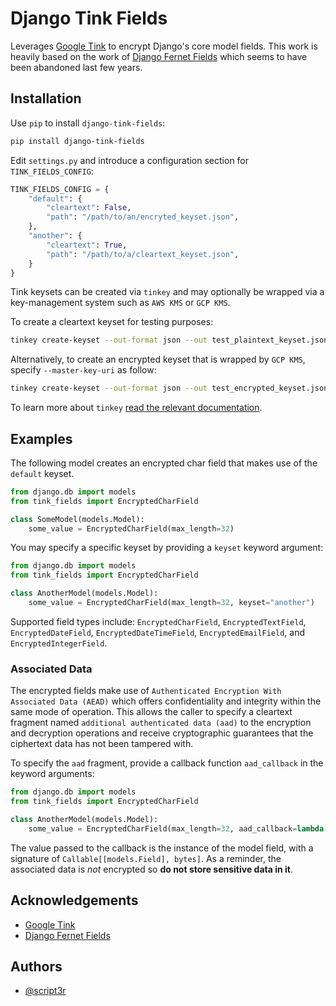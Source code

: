 
# Django Tink Fields

Leverages [Google Tink](https://developers.google.com/tink) to encrypt Django's core model fields. This work is heavily based on the work of [Django Fernet Fields](https://github.com/orcasgit/django-fernet-fields) which seems to have been abandoned last few years.

## Installation

Use `pip` to install `django-tink-fields`:

```bash
pip install django-tink-fields
```

Edit `settings.py` and introduce a configuration section for `TINK_FIELDS_CONFIG`:

```python
TINK_FIELDS_CONFIG = {
    "default": {
        "cleartext": False,
        "path": "/path/to/an/encryted_keyset.json",
    },
    "another": {
        "cleartext": True,
        "path": "/path/to/a/cleartext_keyset.json",
    }
}
```

Tink keysets can be created via `tinkey` and may optionally be wrapped via a key-management system such as `AWS KMS` or `GCP KMS`.

To create a cleartext keyset for testing purposes:

```bash
tinkey create-keyset --out-format json --out test_plaintext_keyset.json --key-template AES128_GCM
```

Alternatively, to create an encrypted keyset that is wrapped by `GCP KMS`, specify `--master-key-uri` as follow:

```bash
tinkey create-keyset --out-format json --out test_encrypted_keyset.json --key-template AES128_GCM --master-key-uri=gcp-kms://projects/foo1/locations/global/keyRings/foo2/cryptoKeys/foo3
```

To learn more about `tinkey` [read the relevant documentation](https://github.com/google/tink/blob/master/docs/TINKEY.md).

## Examples

The following model creates an encrypted char field that makes use of the `default` keyset.

```python
from django.db import models
from tink_fields import EncryptedCharField

class SomeModel(models.Model):
    some_value = EncryptedCharField(max_length=32)

```

You may specify a specific keyset by providing a `keyset` keyword argument:

```python
from django.db import models
from tink_fields import EncryptedCharField

class AnotherModel(models.Model):
    some_value = EncryptedCharField(max_length=32, keyset="another")

```

Supported field types include: `EncryptedCharField`, `EncryptedTextField`, `EncryptedDateField`, `EncryptedDateTimeField`, `EncryptedEmailField`, and `EncryptedIntegerField`.

### Associated Data

The encrypted fields make use of `Authenticated Encryption With Associated Data (AEAD)` which offers confidentiality and integrity within the same mode of operation. This allows the caller to specify a cleartext fragment named `additional authenticated data (aad)` to the encryption and decryption operations and receive cryptographic guarantees that the ciphertext data has not been tampered with.

To specify the `aad` fragment, provide a callback function `aad_callback` in the keyword arguments:

```python
from django.db import models
from tink_fields import EncryptedCharField

class AnotherModel(models.Model):
    some_value = EncryptedCharField(max_length=32, aad_callback=lambda x: b"some value")

```

The value passed to the callback is the instance of the model field, with a signature of `Callable[[models.Field], bytes]`. As a reminder, the associated data is *not* encrypted so **do not store sensitive data in it**.

## Acknowledgements

- [Google Tink](https://github.com/google/tink/blob/master/docs/PYTHON-HOWTO.md)
- [Django Fernet Fields](https://github.com/orcasgit/django-fernet-fields)

## Authors

- [@script3r](https://www.github.com/script3r)
